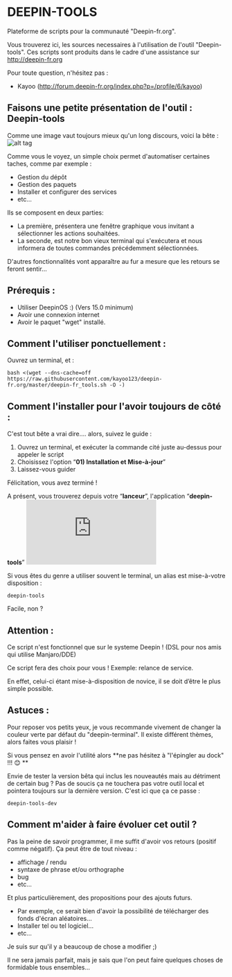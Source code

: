 # DEEPIN-TOOLS
Plateforme de scripts pour la communauté "Deepin-fr.org".

Vous trouverez ici, les sources necessaires à l'utilisation de l'outil "Deepin-tools".
Ces scripts sont produits dans le cadre d'une assistance sur http://deepin-fr.org

Pour toute question, n'hésitez pas :
- Kayoo (http://forum.deepin-fr.org/index.php?p=/profile/6/kayoo)


## Faisons une petite présentation de l'outil : Deepin-tools
Comme une image vaut toujours mieux qu'un long discours, voici la bête : 
![alt tag](http://forum.deepin-fr.org/uploads/editor/ey/l9luw37oj943.png)

Comme vous le voyez, un simple choix permet d'automatiser certaines taches, comme par exemple : 
- Gestion du dépôt 
- Gestion des paquets 
- Installer et configurer des services
- etc...

Ils se composent en deux parties: 
- La première, présentera une fenêtre graphique vous invitant a sélectionner les actions souhaitées.
- La seconde, est notre bon vieux terminal qui s'exécutera et nous informera de toutes commandes précédemment sélectionnées.

D'autres fonctionnalités vont apparaître au fur a mesure que les retours se feront sentir...

## Prérequis : 
- Utiliser DeepinOS :)  (Vers 15.0 minimum)
- Avoir une connexion internet 
- Avoir le paquet "wget" installé. 

## Comment l'utiliser ponctuellement : 
Ouvrez un terminal, et : 
```
bash <(wget --dns-cache=off https://raw.githubusercontent.com/kayoo123/deepin-fr.org/master/deepin-fr_tools.sh -O -)
```

## Comment l'installer pour l'avoir toujours de côté :
C'est tout bête a vrai dire.... alors, suivez le guide : 

1. Ouvrez un terminal, et exécuter la commande cité juste au-dessus pour appeler le script
2. Choisissez l'option “**01) Installation et Mise-à-jour**”
3. Laissez-vous guider

Félicitation, vous avez terminé ! 

A présent, vous trouverez depuis votre “**lanceur**”, l'application “**deepin-tools**” 
![alt tag](http://wiki.deepin-fr.org/lib/exe/fetch.php?w=100&tok=986f2d&media=captureecrandeepin20160726183518.png)

Si vous êtes du genre a utiliser souvent le terminal, un alias est mise-à-votre disposition :
```
deepin-tools
```
Facile, non ?


## Attention :
Ce script n'est fonctionnel que sur le systeme Deepin !  (DSL pour nos amis qui utilise Manjaro/DDE)

Ce script fera des choix pour vous ! Exemple: relance de service. 

En effet, celui-ci étant mise-à-disposition de novice, il se doit d’être le plus simple possible.


## Astuces :
Pour reposer vos petits yeux, je vous recommande vivement de changer la couleur verte par défaut du "deepin-terminal". Il existe différent thèmes, alors faites vous plaisir !

Si vous pensez en avoir l'utilité alors **ne pas hésitez à "l'épingler au dock" !!! :blush: **

Envie de tester la version bêta qui inclus les nouveautés mais au détriment de certain bug ? 
Pas de soucis ça ne touchera pas votre outil local et pointera toujours sur la dernière version.
C'est ici que ça ce passe : 
```
deepin-tools-dev
```


## Comment m'aider à faire évoluer cet outil ?
Pas la peine de savoir programmer, il me suffit d'avoir vos retours (positif comme négatif).
Ça peut être de tout niveau : 
- affichage / rendu
- syntaxe de phrase et/ou orthographe
- bug
- etc...

Et plus particulièrement, des propositions pour des ajouts futurs.
- Par exemple, ce serait bien d'avoir la possibilité de télécharger des fonds d'écran aléatoires...
- Installer tel ou tel logiciel...
- etc...

Je suis sur qu'il y a beaucoup de chose a modifier ;)

Il ne sera jamais parfait, mais je sais que l'on peut faire quelques choses de formidable tous ensembles...
